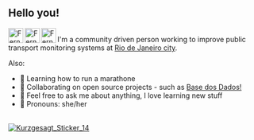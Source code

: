 ## Hello you!

<a href="https://twitter.com/fernandascovino">
  <img align="left" alt="Fernanda Scovino: Twitter" width="30px" src="https://github.com/neilorangepeel/Free-Social-Icons/blob/master/Flat/PNG/Twitter.png" />
</a>
<a href="mailto:fscovinom@gmail.com">
  <img align="left" alt="Fernanda Scovino: Email" width="30px" src="https://github.com/neilorangepeel/Free-Social-Icons/blob/master/Flat/PNG/Mail.png" />
</a>

<a href="https://www.linkedin.com/in/fernanda-scovino">
  <img align="left" alt="Fernanda Scovino: Linkedin" width="30px" src="https://github.com/neilorangepeel/Free-Social-Icons/blob/master/Flat/PNG/LinkedIN.png" />
</a>
<a target="_blank">
    <img src="https://komarev.com/ghpvc/?username=fernandascovino&color=orange&style=flat" alt="">
</a>

<br />

I'm a community driven person working to improve public transport monitoring systems at [Rio de Janeiro city](http://github.com/RJ-SMTR).

Also:
- 👟 Learning how to run a marathone
- 👾 Collaborating on open source projects - such as [Base dos Dados!](http://github.com/basedosdados)
- 💬 Feel free to ask me about anything, I love learning new stuff
- 👋 Pronouns: she/her

<br />
<!-- ![Kurzgesagt_Sticker_14](https://user-images.githubusercontent.com/20743819/142699640-5306c7bb-9716-477b-b0a7-e3b57f7f9967.png) -->
<!-- ![Kurzgesagt_Sticker_14 (1)](https://user-images.githubusercontent.com/20743819/142699716-612026e8-93a5-4148-90f5-88018801bb21.png) -->
<a href="https://www.youtube.com/c/inanutshell">
    <img align="center" src="https://user-images.githubusercontent.com/20743819/142699716-612026e8-93a5-4148-90f5-88018801bb21.png" alt="Kurzgesagt_Sticker_14">
</a>
